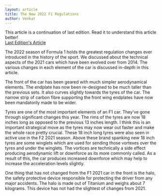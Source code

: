 ```yaml
---
layout: article
title: The New 2022 F1 Regulations
author: Venkat
---
```


This article is a continuation of last edition. Read it to understand this article better!<br>
[Last Edition's Article](/edition7/f1car)<br>


The 2022 season of Formula 1 holds the greatest regulation changes ever introduced in the history of the sport. We discussed about the technical aspects of the 2021 cars which have been evolved over from 2014. The various changes in each element of the car is discussed in-depth in this article.

The front of the car has been geared with much simpler aerodynamical elements. The endplate has now been re-designed to be much taller than the previous sets. It also curves slightly towards the tyres of the car. The narrow strip of carbon fibre supporting the front wing endplates have now been mandatorily made to be wider.

Tyres are one of the most important elements of an F1 car. They've gone through significant changes this year. The rims of the tyres are now 18 inches long as opposed to the previous 13 inches length. I think this is an important strategical move as the tyres may now wear out faster and make the whole race pretty crucial. These 18 inch long tyres were also seen in active use in the F2 2021 season. Above these brand spanking new 18 inch tyres are some winglets which are used for sending those vortexes over the tyres and under the winglets. The vortices are technically a side effect producing aerodynamic lift or downforce as its more commonly called. As a result of this, the car produces increased downforce which may help to increase the acceleration levels slightly.

One thing that has not changed from the F1 2021 car in the front is the halo, the safety protective device responsible for protecting the driver from any major accidents. The halo is made out of Titanium and weighs about 7 kilograms. This device has not had the slightest of changes from 2021.
